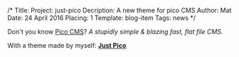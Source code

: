 /*
Title: Project: just-pico
Decription: A new theme for pico CMS
Author: Mat
Date: 24 April 2016
Placing: 1
Template: blog-item
Tags: news
*/

Don't you know [Pico CMS](http://picocms.org/)?
_A stupidly simple & blazing fast, flat file CMS._

With a theme made by myself: **[Just Pico](https://github.com/blocknotes/just-pico)**
